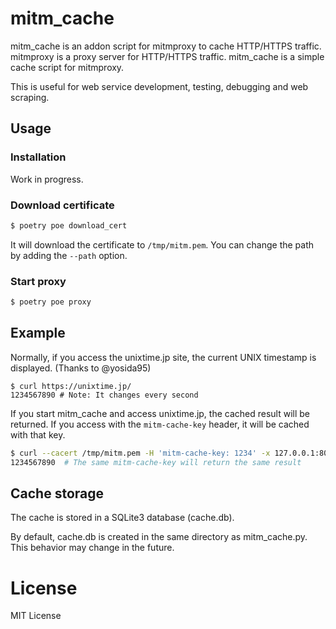 # mitm_cache

mitm_cache is an addon script for mitmproxy to cache HTTP/HTTPS traffic.
mitmproxy is a proxy server for HTTP/HTTPS traffic.
mitm_cache is a simple cache script for mitmproxy.

This is useful for web service development, testing, debugging and web scraping.

## Usage

### Installation

Work in progress.

### Download certificate

```sh
$ poetry poe download_cert
```

It will download the certificate to `/tmp/mitm.pem`. You can change the path by adding the `--path` option.

### Start proxy

```sh
$ poetry poe proxy
```

## Example

Normally, if you access the unixtime.jp site, the current UNIX timestamp is displayed. (Thanks to @yosida95)

```
$ curl https://unixtime.jp/
1234567890 # Note: It changes every second
```

If you start mitm_cache and access unixtime.jp, the cached result will be returned.
If you access with the `mitm-cache-key` header, it will be cached with that key.

```sh
$ curl --cacert /tmp/mitm.pem -H 'mitm-cache-key: 1234' -x 127.0.0.1:8080 https://unixtime.jp/
1234567890  # The same mitm-cache-key will return the same result
```

## Cache storage

The cache is stored in a SQLite3 database (cache.db).

By default, cache.db is created in the same directory as mitm_cache.py.
This behavior may change in the future.

# License

MIT License

